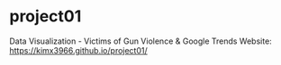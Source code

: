 # project01
Data Visualization - Victims of Gun Violence &amp; Google Trends
Website: https://kimx3966.github.io/project01/
